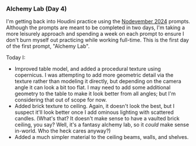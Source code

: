 ### Alchemy Lab (Day 4)

I'm getting back into Houdini practice using the [Nodevember 2024][nodevember-2024]
prompts. Although the prompts are meant to be completed in two days, I'm taking a more
leisurely approach and spending a week on each prompt to ensure I don't burn myself
out practicing while working full-time. This is the first day of the first prompt,
"Alchemy Lab".

Today I:

  - Improved table model, and added a procedural texture using copernicus. I was attempting
    to add more geometric detail via the texture rather than modeling it directly, but
    depending on the camera angle it can look a bit too flat. I may need to add some
    additional geometry to the table to make it look better from all angles; but I'm
    considering that out of scope for now.
  - Added brick texture to ceiling. Again, it doesn't look the best, but I suspect it'll
    look better once I add ominous lighting with scattered candles. (What's that? It
    doesn't make sense to have a vaulted brick ceiling, you say? Well, it's a fantasy
    alchemy lab, so it _could_ make sense in-world. Who the heck cares anyway?)
  - Added a much simpler material to the ceiling beams, walls, and shelves.

[nodevember-2024]: https://nodevember.io/prompts/2024

